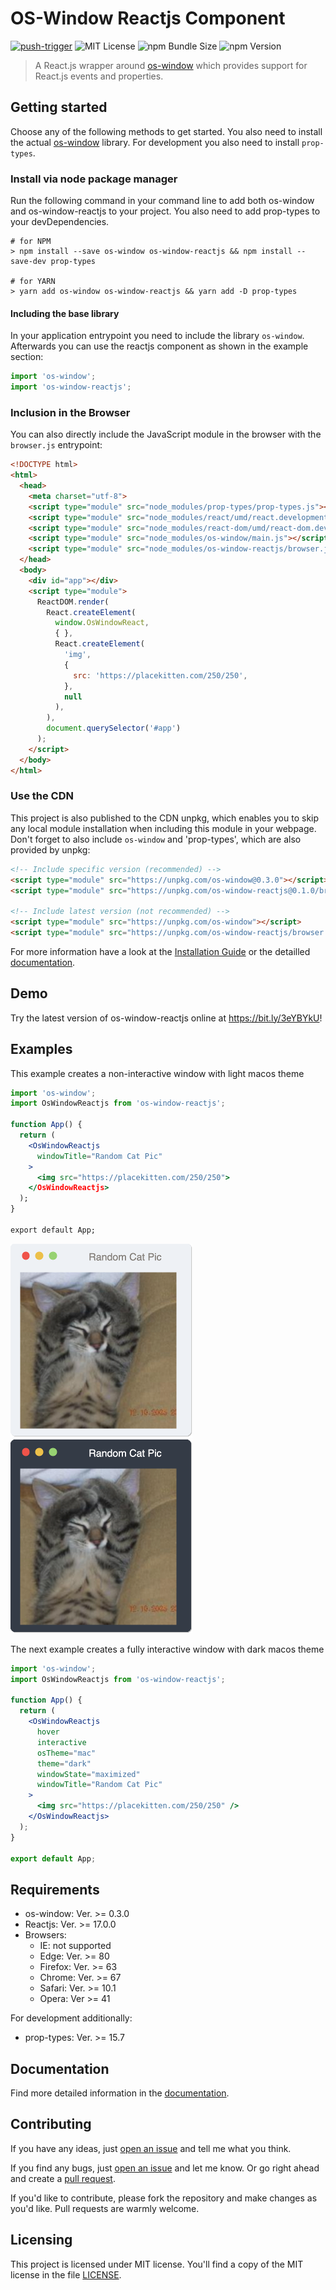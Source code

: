 # OS-Window Reactjs Component
[![push-trigger](https://github.com/benjaminsattler/os-window-mono/actions/workflows/trigger-push.yml/badge.svg)](https://github.com/benjaminsattler/os-window-mono/actions/workflows/trigger-push.yml)
![MIT License](https://img.shields.io/github/license/benjaminsattler/os-window-mono)
![npm Bundle Size](https://img.shields.io/bundlephobia/min/os-window-reactjs)
![npm Version](https://img.shields.io/npm/v/os-window-reactjs)

> A React.js wrapper around [os-window] which provides support for React.js events and properties.

## Getting started

Choose any of the following methods to get started. You also need to install the actual [os-window] library. For development you also need to install `prop-types`.

### Install via node package manager

Run the following command in your command line to add both os-window and os-window-reactjs to your project. You also need to add prop-types to your devDependencies.
```shell
# for NPM
> npm install --save os-window os-window-reactjs && npm install --save-dev prop-types

# for YARN
> yarn add os-window os-window-reactjs && yarn add -D prop-types
```

#### Including the base library

In your application entrypoint you need to include the library `os-window`. Afterwards you can use the reactjs component as shown in the example section:

```javascript
import 'os-window';
import 'os-window-reactjs';
```

### Inclusion in the Browser

You can also directly include the JavaScript module in the browser with the `browser.js` entrypoint:

```html
<!DOCTYPE html>
<html>
  <head>
    <meta charset="utf-8">
    <script type="module" src="node_modules/prop-types/prop-types.js"></script>
    <script type="module" src="node_modules/react/umd/react.development.js"></script>
    <script type="module" src="node_modules/react-dom/umd/react-dom.development.js"></script>
    <script type="module" src="node_modules/os-window/main.js"></script>
    <script type="module" src="node_modules/os-window-reactjs/browser.js"></script>
  </head>
  <body>
    <div id="app"></div>
    <script type="module">
      ReactDOM.render(
        React.createElement(
          window.OsWindowReact,
          { },
          React.createElement(
            'img',
            {
              src: 'https://placekitten.com/250/250',
            },
            null
          ),
        ),
        document.querySelector('#app')
      );
    </script>
  </body>
</html>
```

### Use the CDN
This project is also published to the CDN unpkg, which enables you to skip any local module installation when including this module in your webpage. Don't forget to also include `os-window` and 'prop-types', which are also provided by unpkg:

```html
<!-- Include specific version (recommended) -->
<script type="module" src="https://unpkg.com/os-window@0.3.0"></script>
<script type="module" src="https://unpkg.com/os-window-reactjs@0.1.0/browser.js"></script>

<!-- Include latest version (not recommended) -->
<script type="module" src="https://unpkg.com/os-window"></script>
<script type="module" src="https://unpkg.com/os-window-reactjs/browser.js"></script>
```

For more information have a look at the [Installation Guide](./doc/installation.md) or the detailled [documentation](./doc/index.md).

## Demo
Try the latest version of os-window-reactjs online at <a href="https://bit.ly/3eYBYkU" target="_blank">https://bit.ly/3eYBYkU</a>!

## Examples

This example creates a non-interactive window with light macos theme
```jsx
import 'os-window';
import OsWindowReactjs from 'os-window-reactjs';

function App() {
  return (
    <OsWindowReactjs
      windowTitle="Random Cat Pic"
    >
      <img src="https://placekitten.com/250/250">
    </OsWindowReactjs>
  );
}

export default App;
```

![mac light theme](./doc/img/macos-light.png)
![mac dark theme](./doc/img/macos-dark.png)

The next example creates a fully interactive window with dark macos theme
```jsx
import 'os-window';
import OsWindowReactjs from 'os-window-reactjs';

function App() {
  return (
    <OsWindowReactjs
      hover
      interactive
      osTheme="mac"
      theme="dark"
      windowState="maximized"
      windowTitle="Random Cat Pic"
    >
      <img src="https://placekitten.com/250/250" />
    </OsWindowReactjs>
  );
}

export default App;
```
## Requirements

  - os-window: Ver. >= 0.3.0
  - Reactjs: Ver. >= 17.0.0
  - Browsers:
    - IE: not supported
    - Edge: Ver. >= 80
    - Firefox: Ver. >= 63
    - Chrome: Ver. >= 67
    - Safari: Ver. >= 10.1
    - Opera: Ver >= 41

For development additionally:
  - prop-types: Ver. >= 15.7

## Documentation

Find more detailed information in the [documentation](./doc/index.md).

## Contributing
If you have any ideas, just [open an issue][issues] and tell me what you think.

If you find any bugs, just [open an issue][issues] and let me know. Or go right ahead and create a [pull request][pulls].

If you'd like to contribute, please fork the repository and make changes as
you'd like. Pull requests are warmly welcome.

## Licensing

This project is licensed under MIT license. You'll find a copy of the MIT license in the file [LICENSE](./LICENSE).

[issues]:https://github.com/benjaminsattler/os-window-mono/issues/new
[pulls]:https://github.com/benjaminsattler/os-window-mono/pulls
[os-window]:https://github.com/benjaminsattler/os-window-mono/
